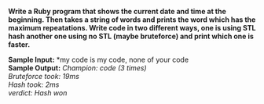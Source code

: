 **Write a Ruby program that shows the current date and time at the beginning. Then takes a string of words and prints the word which has the maximum repeatations.
Write code in two different ways, one is using STL hash another one using no STL (maybe bruteforce) and print which one is faster.**<br>

**Sample Input:** *my code is my code, none of your code <br>
**Sample Output:** *Champion: code (3 times) <br>
Bruteforce took: 19ms <br>
Hash took: 2ms <br>
verdict: Hash won* 